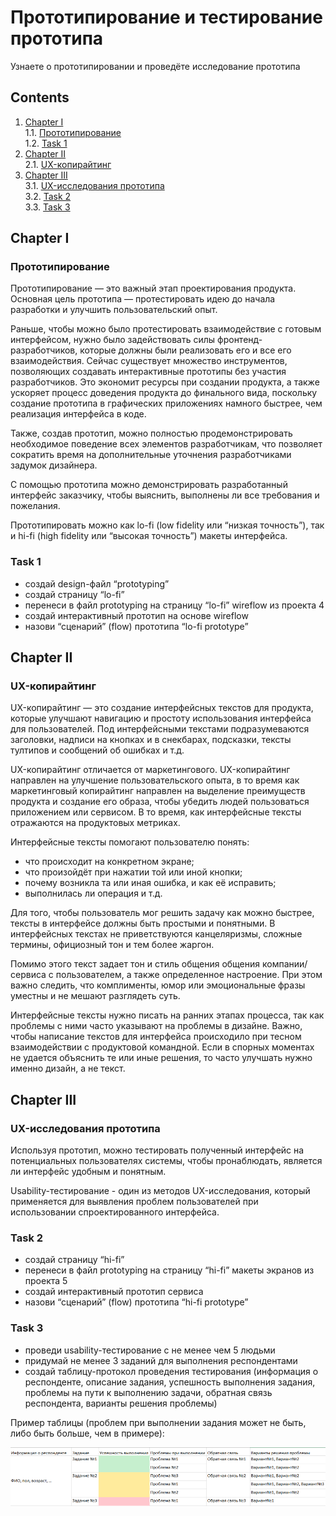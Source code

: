 # Прототипирование и тестирование прототипа
Узнаете о прототипировании и проведёте исследование прототипа

## Contents

1. [Chapter I](#chapter-i) \
    1.1. [Прототипирование](#прототипирование) \
    1.2. [Task 1](#task-1) 
2. [Chapter II](#chapter-ii) \
    2.1. [UX-копирайтинг](#ux-копирайтинг)
3. [Chapter III](#chapter-iii) \
    3.1. [UX-исследования прототипа](#ux-исследования-прототипа) \
    3.2. [Task 2](#task-2) \
    3.3. [Task 3](#task-3)

<h2 id="chapter-i">Chapter I</h2> 

<h3 id="прототипирование">Прототипирование</h3>

Прототипирование — это важный этап проектирования продукта. Основная цель прототипа — протестировать идею до начала разработки и улучшить пользовательский опыт.

Раньше, чтобы можно было протестировать взаимодействие с готовым интерфейсом, нужно было задействовать силы фронтенд-разработчиков, которые должны были реализовать его и все его взаимодействия. Сейчас существует множество инструментов, позволяющих создавать интерактивные прототипы без участия разработчиков. Это экономит ресурсы при создании продукта, а также ускоряет процесс доведения продукта до финального вида, поскольку создание прототипа в графических приложениях намного быстрее, чем реализация интерфейса в коде.

Также, создав прототип, можно полностью продемонстрировать необходимое поведение всех элементов разработчикам, что позволяет сократить время на дополнительные уточнения разработчиками задумок дизайнера.

С помощью прототипа можно демонстрировать разработанный интерфейс заказчику, чтобы выяснить, выполнены ли все требования и пожелания.

Прототипировать можно как lo-fi (low fidelity или “низкая точность”), так и hi-fi (high fidelity или “высокая точность”) макеты интерфейса.


<h3 id="task-1">Task 1</h3>

* создай design-файл “prototyping”
* создай страницу “lo-fi”
* перенеси в файл prototyping на страницу “lo-fi” wireflow из проекта 4
* создай интерактивный прототип на основе wireflow
*  назови “сценарий” (flow) прототипа “lo-fi prototype”

<h2 id="chapter-ii">Chapter II</h2>

<h3 id="UX-копирайтинг">UX-копирайтинг</h3>

UX-копирайтинг — это создание интерфейсных текстов для продукта, которые улучшают навигацию и простоту использования интерфейса для пользователей. Под интерфейсными текстами подразумеваются заголовки, надписи на кнопках и в снекбарах, подсказки, тексты тултипов и сообщений об ошибках и т.д.

UX-копирайтинг отличается от маркетингового. UX-копирайтинг направлен на улучшение пользовательского опыта, в то время как маркетинговый копирайтинг направлен на выделение преимуществ продукта и создание его образа, чтобы убедить людей пользоваться приложением или сервисом. В то время, как интерфейсные тексты отражаются на продуктовых метриках.

Интерфейсные тексты помогают пользователю понять:
* что происходит на конкретном экране;
* что произойдёт при нажатии той или иной кнопки;
* почему возникла та или иная ошибка, и как её исправить;
* выполнилась ли операция и т.д.

Для того, чтобы пользователь мог решить задачу как можно быстрее, тексты в интерфейсе должны быть простыми и понятными. В интерфейсных текстах не приветствуются канцеляризмы, сложные термины, официозный тон и тем более жаргон.

Помимо этого текст задает тон и стиль общения общения компании/сервиса с пользователем, а также определенное настроение. При этом важно следить, что комплименты, юмор или эмоциональные фразы уместны и не мешают разглядеть суть.

Интерфейсные тексты нужно писать на ранних этапах процесса, так как проблемы с ними часто указывают на проблемы в дизайне. Важно, чтобы написание текстов для интерфейса происходило при тесном взаимодействии с продуктовой командной. Если в спорных моментах не удается объяснить те или иные решения, то часто улучшать нужно именно дизайн, а не текст.

<h2 id="chapter-iii">Chapter III</h2>

<h3 id="ux-исследования-прототипа">UX-исследования прототипа</h3>

Используя прототип, можно тестировать полученный интерфейс на потенциальных пользователях системы, чтобы пронаблюдать, является ли интерфейс удобным и понятным.

Usability-тестирование - один из методов UX-исследования, который применяется для выявления проблем пользователей при использовании спроектированного интерфейса.

<h3 id="task-2">Task 2</h3>

* создай страницу “hi-fi”
* перенеси в файл prototyping на страницу “hi-fi” макеты экранов из проекта 5
* создай интерактивный прототип сервиса
* назови “сценарий” (flow) прототипа “hi-fi prototype”

<h3 id="task-3">Task 3</h3>

* проведи usability-тестирование с не менее чем 5 людьми
* придумай не менее 3 заданий для выполнения респондентами
* создай таблицу-протокол проведения тестирования (информация о респонденте, описание задания, успешность выполнения задания, проблемы на пути к выполнению задачи, обратная связь респондента, варианты решения проблемы)

Пример таблицы (проблем при выполнении задания может не быть, либо быть больше, чем в примере):

![usability_table](misc/images/usability_table.png)










